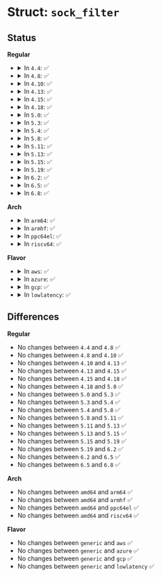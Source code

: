 # Struct: <code>sock_filter</code>

## Status
<b>Regular</b>
<ul>
<li>
<details>
<summary>In <code>4.4</code>: ✅</summary>

```c
struct sock_filter {
    __u16 code;
    __u8 jt;
    __u8 jf;
    __u32 k;
};
```
</details>
</li>
<li>
<details>
<summary>In <code>4.8</code>: ✅</summary>

```c
struct sock_filter {
    __u16 code;
    __u8 jt;
    __u8 jf;
    __u32 k;
};
```
</details>
</li>
<li>
<details>
<summary>In <code>4.10</code>: ✅</summary>

```c
struct sock_filter {
    __u16 code;
    __u8 jt;
    __u8 jf;
    __u32 k;
};
```
</details>
</li>
<li>
<details>
<summary>In <code>4.13</code>: ✅</summary>

```c
struct sock_filter {
    __u16 code;
    __u8 jt;
    __u8 jf;
    __u32 k;
};
```
</details>
</li>
<li>
<details>
<summary>In <code>4.15</code>: ✅</summary>

```c
struct sock_filter {
    __u16 code;
    __u8 jt;
    __u8 jf;
    __u32 k;
};
```
</details>
</li>
<li>
<details>
<summary>In <code>4.18</code>: ✅</summary>

```c
struct sock_filter {
    __u16 code;
    __u8 jt;
    __u8 jf;
    __u32 k;
};
```
</details>
</li>
<li>
<details>
<summary>In <code>5.0</code>: ✅</summary>

```c
struct sock_filter {
    __u16 code;
    __u8 jt;
    __u8 jf;
    __u32 k;
};
```
</details>
</li>
<li>
<details>
<summary>In <code>5.3</code>: ✅</summary>

```c
struct sock_filter {
    __u16 code;
    __u8 jt;
    __u8 jf;
    __u32 k;
};
```
</details>
</li>
<li>
<details>
<summary>In <code>5.4</code>: ✅</summary>

```c
struct sock_filter {
    __u16 code;
    __u8 jt;
    __u8 jf;
    __u32 k;
};
```
</details>
</li>
<li>
<details>
<summary>In <code>5.8</code>: ✅</summary>

```c
struct sock_filter {
    __u16 code;
    __u8 jt;
    __u8 jf;
    __u32 k;
};
```
</details>
</li>
<li>
<details>
<summary>In <code>5.11</code>: ✅</summary>

```c
struct sock_filter {
    __u16 code;
    __u8 jt;
    __u8 jf;
    __u32 k;
};
```
</details>
</li>
<li>
<details>
<summary>In <code>5.13</code>: ✅</summary>

```c
struct sock_filter {
    __u16 code;
    __u8 jt;
    __u8 jf;
    __u32 k;
};
```
</details>
</li>
<li>
<details>
<summary>In <code>5.15</code>: ✅</summary>

```c
struct sock_filter {
    __u16 code;
    __u8 jt;
    __u8 jf;
    __u32 k;
};
```
</details>
</li>
<li>
<details>
<summary>In <code>5.19</code>: ✅</summary>

```c
struct sock_filter {
    __u16 code;
    __u8 jt;
    __u8 jf;
    __u32 k;
};
```
</details>
</li>
<li>
<details>
<summary>In <code>6.2</code>: ✅</summary>

```c
struct sock_filter {
    __u16 code;
    __u8 jt;
    __u8 jf;
    __u32 k;
};
```
</details>
</li>
<li>
<details>
<summary>In <code>6.5</code>: ✅</summary>

```c
struct sock_filter {
    __u16 code;
    __u8 jt;
    __u8 jf;
    __u32 k;
};
```
</details>
</li>
<li>
<details>
<summary>In <code>6.8</code>: ✅</summary>

```c
struct sock_filter {
    __u16 code;
    __u8 jt;
    __u8 jf;
    __u32 k;
};
```
</details>
</li>
</ul>
<b>Arch</b>
<ul>
<li>
<details>
<summary>In <code>arm64</code>: ✅</summary>

```c
struct sock_filter {
    __u16 code;
    __u8 jt;
    __u8 jf;
    __u32 k;
};
```
</details>
</li>
<li>
<details>
<summary>In <code>armhf</code>: ✅</summary>

```c
struct sock_filter {
    __u16 code;
    __u8 jt;
    __u8 jf;
    __u32 k;
};
```
</details>
</li>
<li>
<details>
<summary>In <code>ppc64el</code>: ✅</summary>

```c
struct sock_filter {
    __u16 code;
    __u8 jt;
    __u8 jf;
    __u32 k;
};
```
</details>
</li>
<li>
<details>
<summary>In <code>riscv64</code>: ✅</summary>

```c
struct sock_filter {
    __u16 code;
    __u8 jt;
    __u8 jf;
    __u32 k;
};
```
</details>
</li>
</ul>
<b>Flavor</b>
<ul>
<li>
<details>
<summary>In <code>aws</code>: ✅</summary>

```c
struct sock_filter {
    __u16 code;
    __u8 jt;
    __u8 jf;
    __u32 k;
};
```
</details>
</li>
<li>
<details>
<summary>In <code>azure</code>: ✅</summary>

```c
struct sock_filter {
    __u16 code;
    __u8 jt;
    __u8 jf;
    __u32 k;
};
```
</details>
</li>
<li>
<details>
<summary>In <code>gcp</code>: ✅</summary>

```c
struct sock_filter {
    __u16 code;
    __u8 jt;
    __u8 jf;
    __u32 k;
};
```
</details>
</li>
<li>
<details>
<summary>In <code>lowlatency</code>: ✅</summary>

```c
struct sock_filter {
    __u16 code;
    __u8 jt;
    __u8 jf;
    __u32 k;
};
```
</details>
</li>
</ul>

## Differences
<b>Regular</b>
<ul>
<li>
No changes between <code>4.4</code> and <code>4.8</code> ✅
</li>
<li>
No changes between <code>4.8</code> and <code>4.10</code> ✅
</li>
<li>
No changes between <code>4.10</code> and <code>4.13</code> ✅
</li>
<li>
No changes between <code>4.13</code> and <code>4.15</code> ✅
</li>
<li>
No changes between <code>4.15</code> and <code>4.18</code> ✅
</li>
<li>
No changes between <code>4.18</code> and <code>5.0</code> ✅
</li>
<li>
No changes between <code>5.0</code> and <code>5.3</code> ✅
</li>
<li>
No changes between <code>5.3</code> and <code>5.4</code> ✅
</li>
<li>
No changes between <code>5.4</code> and <code>5.8</code> ✅
</li>
<li>
No changes between <code>5.8</code> and <code>5.11</code> ✅
</li>
<li>
No changes between <code>5.11</code> and <code>5.13</code> ✅
</li>
<li>
No changes between <code>5.13</code> and <code>5.15</code> ✅
</li>
<li>
No changes between <code>5.15</code> and <code>5.19</code> ✅
</li>
<li>
No changes between <code>5.19</code> and <code>6.2</code> ✅
</li>
<li>
No changes between <code>6.2</code> and <code>6.5</code> ✅
</li>
<li>
No changes between <code>6.5</code> and <code>6.8</code> ✅
</li>
</ul>
<b>Arch</b>
<ul>
<li>
No changes between <code>amd64</code> and <code>arm64</code> ✅
</li>
<li>
No changes between <code>amd64</code> and <code>armhf</code> ✅
</li>
<li>
No changes between <code>amd64</code> and <code>ppc64el</code> ✅
</li>
<li>
No changes between <code>amd64</code> and <code>riscv64</code> ✅
</li>
</ul>
<b>Flavor</b>
<ul>
<li>
No changes between <code>generic</code> and <code>aws</code> ✅
</li>
<li>
No changes between <code>generic</code> and <code>azure</code> ✅
</li>
<li>
No changes between <code>generic</code> and <code>gcp</code> ✅
</li>
<li>
No changes between <code>generic</code> and <code>lowlatency</code> ✅
</li>
</ul>
